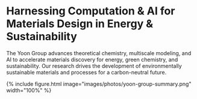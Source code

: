 ---
---
# Harnessing Computation & AI for Materials Design in Energy & Sustainability
The Yoon Group advances theoretical chemistry, multiscale modeling, and AI to accelerate materials discovery for energy, green chemistry, and sustainability. Our research drives the development of environmentally sustainable materials and processes for a carbon-neutral future.

{%
  include figure.html
  image="images/photos/yoon-group-summary.png"
  width="100%"
%}
